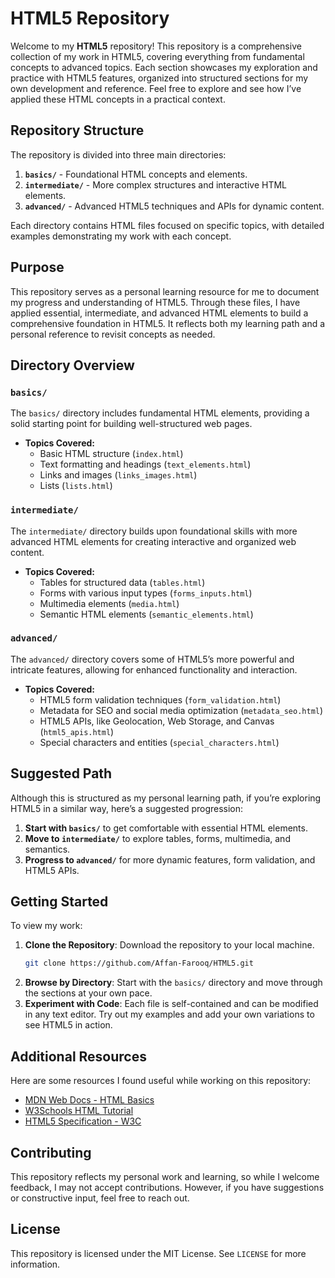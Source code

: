 # HTML5 Repository

Welcome to my **HTML5** repository! This repository is a comprehensive collection of my work in HTML5, covering everything from fundamental concepts to advanced topics. Each section showcases my exploration and practice with HTML5 features, organized into structured sections for my own development and reference. Feel free to explore and see how I’ve applied these HTML concepts in a practical context.

## Repository Structure

The repository is divided into three main directories:

1. **`basics/`** - Foundational HTML concepts and elements.
2. **`intermediate/`** - More complex structures and interactive HTML elements.
3. **`advanced/`** - Advanced HTML5 techniques and APIs for dynamic content.

Each directory contains HTML files focused on specific topics, with detailed examples demonstrating my work with each concept.

## Purpose

This repository serves as a personal learning resource for me to document my progress and understanding of HTML5. Through these files, I have applied essential, intermediate, and advanced HTML elements to build a comprehensive foundation in HTML5. It reflects both my learning path and a personal reference to revisit concepts as needed.

## Directory Overview

### `basics/`
The `basics/` directory includes fundamental HTML elements, providing a solid starting point for building well-structured web pages.

- **Topics Covered:**
    - Basic HTML structure (`index.html`)
    - Text formatting and headings (`text_elements.html`)
    - Links and images (`links_images.html`)
    - Lists (`lists.html`)

### `intermediate/`
The `intermediate/` directory builds upon foundational skills with more advanced HTML elements for creating interactive and organized web content.

- **Topics Covered:**
    - Tables for structured data (`tables.html`)
    - Forms with various input types (`forms_inputs.html`)
    - Multimedia elements (`media.html`)
    - Semantic HTML elements (`semantic_elements.html`)

### `advanced/`
The `advanced/` directory covers some of HTML5’s more powerful and intricate features, allowing for enhanced functionality and interaction.

- **Topics Covered:**
    - HTML5 form validation techniques (`form_validation.html`)
    - Metadata for SEO and social media optimization (`metadata_seo.html`)
    - HTML5 APIs, like Geolocation, Web Storage, and Canvas (`html5_apis.html`)
    - Special characters and entities (`special_characters.html`)

## Suggested Path

Although this is structured as my personal learning path, if you’re exploring HTML5 in a similar way, here’s a suggested progression:
1. **Start with `basics/`** to get comfortable with essential HTML elements.
2. **Move to `intermediate/`** to explore tables, forms, multimedia, and semantics.
3. **Progress to `advanced/`** for more dynamic features, form validation, and HTML5 APIs.

## Getting Started

To view my work:
1. **Clone the Repository**: Download the repository to your local machine.
   ```bash
   git clone https://github.com/Affan-Farooq/HTML5.git
   ```
2. **Browse by Directory**: Start with the `basics/` directory and move through the sections at your own pace.
3. **Experiment with Code**: Each file is self-contained and can be modified in any text editor. Try out my examples and add your own variations to see HTML5 in action.

## Additional Resources

Here are some resources I found useful while working on this repository:
- [MDN Web Docs - HTML Basics](https://developer.mozilla.org/en-US/docs/Web/HTML)
- [W3Schools HTML Tutorial](https://www.w3schools.com/html/)
- [HTML5 Specification - W3C](https://www.w3.org/TR/html52/)

## Contributing

This repository reflects my personal work and learning, so while I welcome feedback, I may not accept contributions. However, if you have suggestions or constructive input, feel free to reach out.

## License

This repository is licensed under the MIT License. See `LICENSE` for more information.
